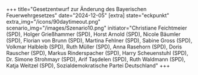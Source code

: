 +++
title="Gesetzentwurf zur Änderung des Bayerischen Feuerwehrgesetzes"
date="2024-12-05"
[extra]
state="eckpunkt"
extra_img="/icons/90daytimeout.png"
scenario_img="/images/Szenario10.png"
initiator="Christiane Feichtmeier (SPD), Holger Grießhammer (SPD), Horst Arnold (SPD), Nicole Bäumler (SPD), Florian von Brunn (SPD), Martina Fehlner (SPD), Sabine Gross (SPD), Volkmar Halbleib (SPD), Ruth Müller (SPD), Anna Rasehorn (SPD), Doris Rauscher (SPD), Markus Rinderspacher (SPD), Harry Scheuenstuhl (SPD), Dr. Simone Strohmayr (SPD), Arif Taşdelen (SPD), Ruth Waldmann (SPD), Katja Weitzel (SPD), Sozialdemokratische Partei Deutschland"
+++

